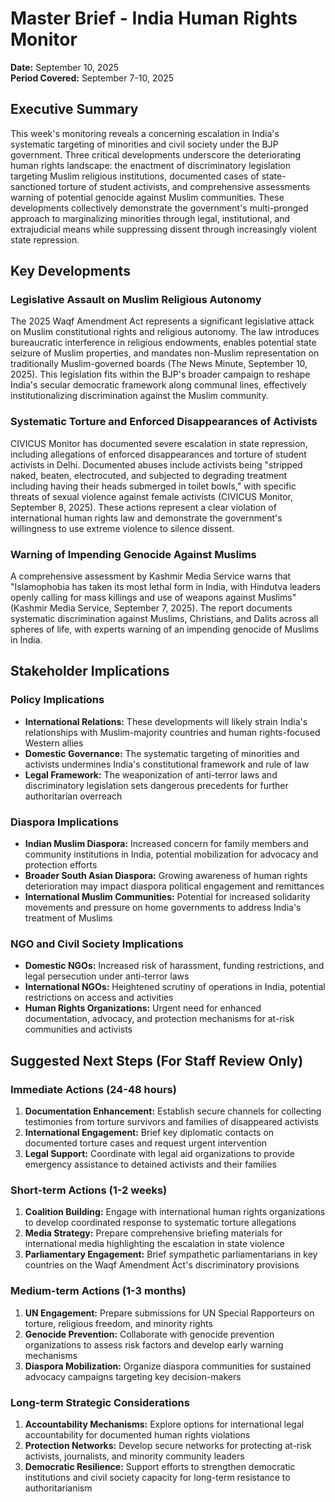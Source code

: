 # Master Brief - India Human Rights Monitor
**Date:** September 10, 2025  
**Period Covered:** September 7-10, 2025

## Executive Summary

This week's monitoring reveals a concerning escalation in India's systematic targeting of minorities and civil society under the BJP government. Three critical developments underscore the deteriorating human rights landscape: the enactment of discriminatory legislation targeting Muslim religious institutions, documented cases of state-sanctioned torture of student activists, and comprehensive assessments warning of potential genocide against Muslim communities. These developments collectively demonstrate the government's multi-pronged approach to marginalizing minorities through legal, institutional, and extrajudicial means while suppressing dissent through increasingly violent state repression.

## Key Developments

### Legislative Assault on Muslim Religious Autonomy
The 2025 Waqf Amendment Act represents a significant legislative attack on Muslim constitutional rights and religious autonomy. The law introduces bureaucratic interference in religious endowments, enables potential state seizure of Muslim properties, and mandates non-Muslim representation on traditionally Muslim-governed boards (The News Minute, September 10, 2025). This legislation fits within the BJP's broader campaign to reshape India's secular democratic framework along communal lines, effectively institutionalizing discrimination against the Muslim community.

### Systematic Torture and Enforced Disappearances of Activists
CIVICUS Monitor has documented severe escalation in state repression, including allegations of enforced disappearances and torture of student activists in Delhi. Documented abuses include activists being "stripped naked, beaten, electrocuted, and subjected to degrading treatment including having their heads submerged in toilet bowls," with specific threats of sexual violence against female activists (CIVICUS Monitor, September 8, 2025). These actions represent a clear violation of international human rights law and demonstrate the government's willingness to use extreme violence to silence dissent.

### Warning of Impending Genocide Against Muslims
A comprehensive assessment by Kashmir Media Service warns that "Islamophobia has taken its most lethal form in India, with Hindutva leaders openly calling for mass killings and use of weapons against Muslims" (Kashmir Media Service, September 7, 2025). The report documents systematic discrimination against Muslims, Christians, and Dalits across all spheres of life, with experts warning of an impending genocide of Muslims in India.

## Stakeholder Implications

### Policy Implications
- **International Relations:** These developments will likely strain India's relationships with Muslim-majority countries and human rights-focused Western allies
- **Domestic Governance:** The systematic targeting of minorities and activists undermines India's constitutional framework and rule of law
- **Legal Framework:** The weaponization of anti-terror laws and discriminatory legislation sets dangerous precedents for further authoritarian overreach

### Diaspora Implications
- **Indian Muslim Diaspora:** Increased concern for family members and community institutions in India, potential mobilization for advocacy and protection efforts
- **Broader South Asian Diaspora:** Growing awareness of human rights deterioration may impact diaspora political engagement and remittances
- **International Muslim Communities:** Potential for increased solidarity movements and pressure on home governments to address India's treatment of Muslims

### NGO and Civil Society Implications
- **Domestic NGOs:** Increased risk of harassment, funding restrictions, and legal persecution under anti-terror laws
- **International NGOs:** Heightened scrutiny of operations in India, potential restrictions on access and activities
- **Human Rights Organizations:** Urgent need for enhanced documentation, advocacy, and protection mechanisms for at-risk communities and activists

## Suggested Next Steps (For Staff Review Only)

### Immediate Actions (24-48 hours)
1. **Documentation Enhancement:** Establish secure channels for collecting testimonies from torture survivors and families of disappeared activists
2. **International Engagement:** Brief key diplomatic contacts on documented torture cases and request urgent intervention
3. **Legal Support:** Coordinate with legal aid organizations to provide emergency assistance to detained activists and their families

### Short-term Actions (1-2 weeks)
1. **Coalition Building:** Engage with international human rights organizations to develop coordinated response to systematic torture allegations
2. **Media Strategy:** Prepare comprehensive briefing materials for international media highlighting the escalation in state violence
3. **Parliamentary Engagement:** Brief sympathetic parliamentarians in key countries on the Waqf Amendment Act's discriminatory provisions

### Medium-term Actions (1-3 months)
1. **UN Engagement:** Prepare submissions for UN Special Rapporteurs on torture, religious freedom, and minority rights
2. **Genocide Prevention:** Collaborate with genocide prevention organizations to assess risk factors and develop early warning mechanisms
3. **Diaspora Mobilization:** Organize diaspora communities for sustained advocacy campaigns targeting key decision-makers

### Long-term Strategic Considerations
1. **Accountability Mechanisms:** Explore options for international legal accountability for documented human rights violations
2. **Protection Networks:** Develop secure networks for protecting at-risk activists, journalists, and minority community leaders
3. **Democratic Resilience:** Support efforts to strengthen democratic institutions and civil society capacity for long-term resistance to authoritarianism


